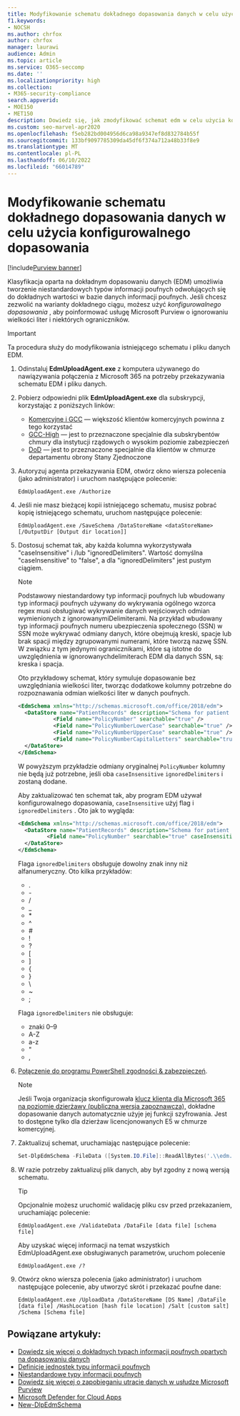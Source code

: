 ```yaml
---
title: Modyfikowanie schematu dokładnego dopasowania danych w celu użycia konfigurowalnego dopasowania
f1.keywords:
- NOCSH
ms.author: chrfox
author: chrfox
manager: laurawi
audience: Admin
ms.topic: article
ms.service: O365-seccomp
ms.date: ''
ms.localizationpriority: high
ms.collection:
- M365-security-compliance
search.appverid:
- MOE150
- MET150
description: Dowiedz się, jak zmodyfikować schemat edm w celu użycia konfigurowalnego dopasowania.
ms.custom: seo-marvel-apr2020
ms.openlocfilehash: f5eb282bd004956d6ca98a9347ef8d832784b55f
ms.sourcegitcommit: 133bf9097785309da45df6f374a712a48b33f8e9
ms.translationtype: MT
ms.contentlocale: pl-PL
ms.lasthandoff: 06/10/2022
ms.locfileid: "66014789"
---
```

# <a name="modify-exact-data-match-schema-to-use-configurable-match"></a>Modyfikowanie schematu dokładnego dopasowania danych w celu użycia konfigurowalnego dopasowania

[!include[Purview banner](../includes/purview-rebrand-banner.md)]

Klasyfikacja oparta na dokładnym dopasowaniu danych (EDM) umożliwia tworzenie niestandardowych typów informacji poufnych odwołujących się do dokładnych wartości w bazie danych informacji poufnych. Jeśli chcesz zezwolić na warianty dokładnego ciągu, możesz użyć *konfigurowalnego dopasowania* , aby poinformować usługę Microsoft Purview o ignorowaniu wielkości liter i niektórych ograniczników.

> [!IMPORTANT]
> Ta procedura służy do modyfikowania istniejącego schematu i pliku danych EDM.

1. Odinstaluj **EdmUploadAgent.exe** z komputera używanego do nawiązywania połączenia z Microsoft 365 na potrzeby przekazywania schematu EDM i pliku danych.

2. Pobierz odpowiedni plik **EdmUploadAgent.exe** dla subskrypcji, korzystając z poniższych linków:
    - [Komercyjne i GCC](https://go.microsoft.com/fwlink/?linkid=2088639) — większość klientów komercyjnych powinna z tego korzystać
    - [GCC-High](https://go.microsoft.com/fwlink/?linkid=2137521) — jest to przeznaczone specjalnie dla subskrybentów chmury dla instytucji rządowych o wysokim poziomie zabezpieczeń
    - [DoD](https://go.microsoft.com/fwlink/?linkid=2137807) — jest to przeznaczone specjalnie dla klientów w chmurze departamentu obrony Stany Zjednoczone

3. Autoryzuj agenta przekazywania EDM, otwórz okno wiersza polecenia (jako administrator) i uruchom następujące polecenie:

   ```dos
   EdmUploadAgent.exe /Authorize
   ```

4. Jeśli nie masz bieżącej kopii istniejącego schematu, musisz pobrać kopię istniejącego schematu, uruchom następujące polecenie:

   ```dos
   EdmUploadAgent.exe /SaveSchema /DataStoreName <dataStoreName> [/OutputDir [Output dir location]]
   ```

5. Dostosuj schemat tak, aby każda kolumna wykorzystywała "caseInsensitive" i /lub "ignoredDelimiters".  Wartość domyślna "caseInsensitive" to "false", a dla "ignoredDelimiters" jest pustym ciągiem.

    > [!NOTE]
    > Podstawowy niestandardowy typ informacji poufnych lub wbudowany typ informacji poufnych używany do wykrywania ogólnego wzorca regex musi obsługiwać wykrywanie danych wejściowych odmian wymienionych z ignorowanymiDelimiterami. Na przykład wbudowany typ informacji poufnych numeru ubezpieczenia społecznego (SSN) w SSN może wykrywać odmiany danych, które obejmują kreski, spacje lub brak spacji między zgrupowanymi numerami, które tworzą nazwę SSN. W związku z tym jedynymi ogranicznikami, które są istotne do uwzględnienia w ignorowanychdelimiterach EDM dla danych SSN, są: kreska i spacja.

    Oto przykładowy schemat, który symuluje dopasowanie bez uwzględniania wielkości liter, tworząc dodatkowe kolumny potrzebne do rozpoznawania odmian wielkości liter w danych poufnych.

    ```xml
    <EdmSchema xmlns="http://schemas.microsoft.com/office/2018/edm">
      <DataStore name="PatientRecords" description="Schema for patient records policy" version="1">
               <Field name="PolicyNumber" searchable="true" />
               <Field name="PolicyNumberLowerCase" searchable="true" />
               <Field name="PolicyNumberUpperCase" searchable="true" />
               <Field name="PolicyNumberCapitalLetters" searchable="true" />
      </DataStore>
    </EdmSchema>
    ```

    W powyższym przykładzie odmiany oryginalnej `PolicyNumber` kolumny nie będą już potrzebne, jeśli oba `caseInsensitive` `ignoredDelimiters` i zostaną dodane.

    Aby zaktualizować ten schemat tak, aby program EDM używał konfigurowalnego dopasowania, `caseInsensitive` użyj flag i `ignoredDelimiters` .  Oto jak to wygląda:

    ```xml
    <EdmSchema xmlns="http://schemas.microsoft.com/office/2018/edm">
      <DataStore name="PatientRecords" description="Schema for patient records policy" version="1">
             <Field name="PolicyNumber" searchable="true" caseInsensitive="true" ignoredDelimiters="-,/,*,#,^" />
      </DataStore>
    </EdmSchema>
    ```

    Flaga `ignoredDelimiters` obsługuje dowolny znak inny niż alfanumeryczny. Oto kilka przykładów:
    - \.
    - \-
    - \/
    - \_
    - \*
    - \^
    - \#
    - \!
    - \?
    - \[
    - \]
    - \{
    - \}
    - \\
    - \~
    - \;

    Flaga `ignoredDelimiters` nie obsługuje:
    - znaki 0–9
    - A-Z
    - a-z
    - \"
    - \,

6. [Połączenie do programu PowerShell zgodności & zabezpieczeń](/powershell/exchange/connect-to-scc-powershell).

    > [!NOTE]
    > Jeśli Twoja organizacja skonfigurowała [klucz klienta dla Microsoft 365 na poziomie dzierżawy (publiczna wersja zapoznawcza),](customer-key-tenant-level.md#overview-of-customer-key-for-microsoft-365-at-the-tenant-level-public-preview) dokładne dopasowanie danych automatycznie użyje jej funkcji szyfrowania. Jest to dostępne tylko dla dzierżaw licencjonowanych E5 w chmurze komercyjnej.

7. Zaktualizuj schemat, uruchamiając następujące polecenie:

   ```powershell
   Set-DlpEdmSchema -FileData ([System.IO.File]::ReadAllBytes('.\\edm.xml')) -Confirm:$true
   ```

8. W razie potrzeby zaktualizuj plik danych, aby był zgodny z nową wersją schematu.

    > [!TIP]
    > Opcjonalnie możesz uruchomić walidację pliku csv przed przekazaniem, uruchamiając polecenie:
    >
    > `EdmUploadAgent.exe /ValidateData /DataFile [data file] [schema file]`
    >
    > Aby uzyskać więcej informacji na temat wszystkich EdmUploadAgent.exe obsługiwanych parametrów, uruchom polecenie
    >
    > `EdmUploadAgent.exe /?`

9. Otwórz okno wiersza polecenia (jako administrator) i uruchom następujące polecenie, aby utworzyć skrót i przekazać poufne dane:

   ```dos
   EdmUploadAgent.exe /UploadData /DataStoreName [DS Name] /DataFile [data file] /HashLocation [hash file location] /Salt [custom salt] /Schema [Schema file]
   ```

## <a name="related-articles"></a>Powiązane artykuły:

- [Dowiedz się więcej o dokładnych typach informacji poufnych opartych na dopasowaniu danych](sit-learn-about-exact-data-match-based-sits.md#learn-about-exact-data-match-based-sensitive-information-types)
- [Definicje jednostek typu informacji poufnych](sensitive-information-type-entity-definitions.md)
- [Niestandardowe typy informacji poufnych](./sensitive-information-type-learn-about.md)
- [Dowiedz się więcej o zapobieganiu utracie danych w usłudze Microsoft Purview](dlp-learn-about-dlp.md)
- [Microsoft Defender for Cloud Apps](/cloud-app-security)
- [New-DlpEdmSchema](/powershell/module/exchange/new-dlpedmschema)

